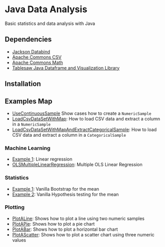 # Java Data Analysis

Basic statistics and data analysis with Java

## Dependencies

- <a href="https://github.com/FasterXML/jackson">Jackson Databind</a> 
- <a href="https://commons.apache.org/proper/commons-csv/">Apache Commons CSV</a> 
- <a href="https://mvnrepository.com/artifact/org.apache.commons/commons-math3">Apache Commons Math</a>
- <a href="https://jtablesaw.github.io/tablesaw/">Tablesaw Java Dataframe and Visualization Library</a> 

## Installation

## Examples Map

- <a href="#">UseContinuousSample</a> Show cases how to create a ```NumericSample```
- <a href="#">LoadCsvDataSetWithMap</a>: How to load  CSV data and extract a column in a ```NumericSample```
- <a href="#">LoadCsvDataSetWithMapAndExtractCategoricalSample</a>: How to load  CSV data and extract a column in a ```CategoricalSample```


### Machine Learning 

- <a href="src/main/java/examples/ml/example1/example.md">Example 1</a>: Linear regression 
- <a href="#">OLSMultipleLinearRegression</a>: Multiple OLS Linear Regression 

### Statistics
- <a href="src/main/java/examples/stats/example1/example.md">Example 1</a>: Vanilla Bootstrap for the mean
- <a href="src/main/java/examples/stats/example2/example.md">Example 2</a>: Vanilla Hypothesis testing for the mean

### Plotting

- <a href="#">PlotALine</a>: Shows how to plot a line using two numeric samples
- <a href="#">PlotAPie</a>: Shows how to plot a pie chart
- <a href="#">PlotABar</a>: Shows how to plot a horizontal bar chart
- <a href="#">PlotAScatter</a>: Shows how to plot a scatter chart using three numeric values
 

